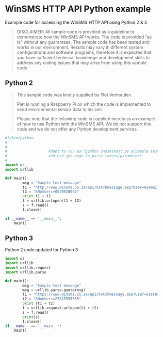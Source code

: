 # WinSMS HTTP API Python example
Example code for accessing the WinSMS HTTP API using Python 2 & 3

> DISCLAIMER: All sample code is provided as a guideline to demonstrate how the WinSMS API works. The code is provided "as is" without any guarantees. The sample code has been tested and works in our environment. Results may vary in different system configurations and software programs, therefore it is expected that you have sufficient technical knowledge and development skills to address any coding issues that may arise from using this sample code.

## Python 2
> This sample code was kindly supplied by Piet Vermeulen.
> 
> Piet is running a Raspberry Pi on which the code is implemented to send environmental sensor data to his cell.
> 
> Please note that the following code is supplied merely as an example of how to use Python with the WinSMS API. We do not support this code and we do not offer any Python development services.

```python
#!/bin/python
#
# 
#                   Adapt to run as "python sndsmstest.py $(Sample test message)"
#                   and use sys.argv to parse tokens/parameters
#
import os
import urllib

def main(): 
        msg = "Sample test message" 
        t1 = "http://www.winsms.co.za/api/batchmessage.asp?User=myemail@domain.co.za&Password=mypassword&Deliver=No&Message=RaspberryPi: " + msg
        t2 = "&Numbers=0830838083"
        print t1 + t2
        f = urllib.urlopen(t1 + t2)
        s = f.read()
        f.close()

if __name__ == '__main__':
    main()
```

## Python 3
Python 2 code updated for Python 3

```python
import os
import urllib
import urllib.request
import urllib.parse

def main(): 
        msg = "Sample test message"
        msg = urllib.parse.quote(msg)
        t1 = "https://www.winsms.co.za/api/batchmessage.asp?User=username&Password=password&Message=" + msg
        t2 = "&Numbers=27825555555"
        print (t1 + t2)
        f = urllib.request.urlopen(t1 + t2)        
        s = f.read()
        print(s)
        f.close()
if __name__ == '__main__':
    main()
```
